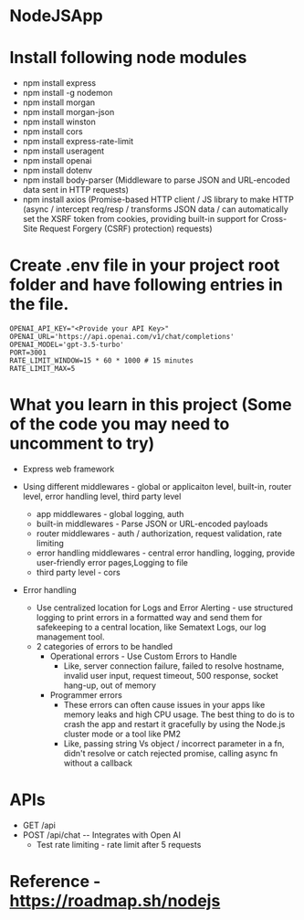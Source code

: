 # NodeJSApp

# Install following node modules
- npm install express
- npm install -g nodemon
- npm install morgan
- npm install morgan-json
- npm install winston
- npm install cors
- npm install express-rate-limit
- npm install useragent
- npm install openai
- npm install dotenv
- npm install body-parser  (Middleware to parse JSON and URL-encoded data sent in HTTP requests)
- npm install axios  (Promise-based HTTP client / JS library to make HTTP (async / intercept req/resp / transforms JSON data / can automatically set the XSRF token from cookies, providing built-in support for Cross-Site Request Forgery (CSRF) protection) requests)

# Create .env file in your project root folder and have following entries in the file. 
```
OPENAI_API_KEY="<Provide your API Key>"
OPENAI_URL='https://api.openai.com/v1/chat/completions'
OPENAI_MODEL='gpt-3.5-turbo'
PORT=3001
RATE_LIMIT_WINDOW=15 * 60 * 1000 # 15 minutes
RATE_LIMIT_MAX=5
```

# What you learn in this project (Some of the code you may need to uncomment to try)
- Express web framework
- Using different middlewares - global or applicaiton level, built-in, router level, error handling level, third party level
    - app middlewares - global logging, auth
    - built-in middlewares - Parse JSON or URL-encoded payloads
    - router middlewares - auth / authorization, request validation, rate limiting
    - error handling middlewares - central error handling, logging, provide user-friendly error pages,Logging to file
    - third party level - cors

- Error handling 
    - Use centralized location for Logs and Error Alerting - use structured logging to print errors in a formatted way and send them for safekeeping to a central location, like Sematext Logs, our log management tool.
    - 2 categories of errors to be handled
        - Operational errors - Use Custom Errors to Handle
            - Like, server connection failure, failed to resolve hostname, invalid user input, request timeout, 500 response, socket hang-up, out of memory
        - Programmer errors
            - These errors can often cause issues in your apps like memory leaks and high CPU usage. The best thing to do is to crash the app and restart it gracefully by using the Node.js cluster mode or a tool like PM2
            - Like, passing string Vs object / incorrect parameter in a fn, didn't resolve or catch rejected promise, calling async fn without a callback


# APIs
- GET /api
- POST /api/chat -- Integrates with Open AI
    - Test rate limiting - rate limit after 5 requests

# Reference - https://roadmap.sh/nodejs